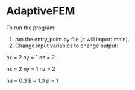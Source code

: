 # AdaptiveFEM

To run the program:
1. run the entry_point.py file (it will import main).
2. Change input variables to change output:

ax = 2
ay = 1
az = 2

nx = 2
ny = 1
nz = 2

nu = 0.3
E = 1.0
p = 1
